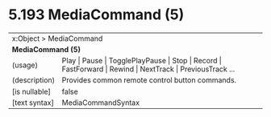 <html dir="LTR" xmlns:mshelp="http://msdn.microsoft.com/mshelp" xmlns:ddue="http://ddue.schemas.microsoft.com/authoring/2003/5" xmlns:xlink="http://www.w3.org/1999/xlink" xmlns:tool="http://www.microsoft.com/tooltip">

<body>
 <input type="hidden" id="userDataCache" class="userDataStyle">
 <input type="hidden" id="hiddenScrollOffset">
 <img id="dropDownImage" style="display:none; height:0; width:0;" src="../local/drpdown.gif">
 <img id="dropDownHoverImage" style="display:none; height:0; width:0;" src="../local/drpdown_orange.gif">
 <img id="collapseImage" style="display:none; height:0; width:0;" src="../local/collapse.gif">
 <img id="expandImage" style="display:none; height:0; width:0;" src="../local/exp.gif">
 <img id="collapseAllImage" style="display:none; height:0; width:0;" src="../local/collall.gif">
 <img id="expandAllImage" style="display:none; height:0; width:0;" src="../local/expall.gif">
 <img id="copyImage" style="display:none; height:0; width:0;" src="../local/copycode.gif">
 <img id="copyHoverImage" style="display:none; height:0; width:0;" src="../local/copycodeHighlight.gif">
 <div id="header"><h1 class="heading">5.193 MediaCommand (5)</h1></div>

 <div id="mainSection">
 <div id="mainBody">
 <div id="allHistory" class="saveHistory" onsave="saveAll()" onload="loadAll()"></div>
 <p xmlns:wsd="http://wsdev.schemas.microsoft.com/authoring/2008/2" xmlns:msxsl="urn:schemas-microsoft-com:xslt" xmlns:script="urn:script" xmlns:build="urn:build">
 </p>
 <div id="sectionSection0" class="section" name="collapseableSection">
 <content xmlns="http://ddue.schemas.microsoft.com/authoring/2003/5" xmlns:wsd="http://wsdev.schemas.microsoft.com/authoring/2008/2" xmlns:msxsl="urn:schemas-microsoft-com:xslt" xmlns:script="urn:script" xmlns:build="urn:build">
 </content>
 </div>
 <div id="sectionSection1" class="section" name="collapseableSection">
 <content xmlns="http://ddue.schemas.microsoft.com/authoring/2003/5" xmlns:wsd="http://wsdev.schemas.microsoft.com/authoring/2008/2" xmlns:msxsl="urn:schemas-microsoft-com:xslt" xmlns:script="urn:script" xmlns:build="urn:build">
 <table class="ProtocolAuthoredTable" xmlns="">
 <tr><td colspan="2">
<mshelp:link keywords="55aacd72-e114-4aa1-b774-3f7ded5e1f7d" tabindex="0">x:Object</mshelp:link> &gt; <mshelp:link keywords="9017c983-0f49-4f4d-a373-99c91f85af56" tabindex="0">MediaCommand</mshelp:link> </td>
 </tr>
 <tr><td colspan="2">
 <b>MediaCommand (5)</b> </td>
 </tr>
 <tr><td><div class="indent0">(usage)</div></td>
 <td><mshelp:link keywords="bfc50d79-f969-493a-84e1-31db45eed82b" tabindex="0">Play</mshelp:link> | <mshelp:link keywords="bfc50d79-f969-493a-84e1-31db45eed82b" tabindex="0">Pause</mshelp:link> | <mshelp:link keywords="bfc50d79-f969-493a-84e1-31db45eed82b" tabindex="0">TogglePlayPause</mshelp:link> | <mshelp:link keywords="bfc50d79-f969-493a-84e1-31db45eed82b" tabindex="0">Stop</mshelp:link> | <mshelp:link keywords="bfc50d79-f969-493a-84e1-31db45eed82b" tabindex="0">Record</mshelp:link> | <mshelp:link keywords="bfc50d79-f969-493a-84e1-31db45eed82b" tabindex="0">FastForward</mshelp:link> | <mshelp:link keywords="bfc50d79-f969-493a-84e1-31db45eed82b" tabindex="0">Rewind</mshelp:link> | <mshelp:link keywords="bfc50d79-f969-493a-84e1-31db45eed82b" tabindex="0">NextTrack</mshelp:link> | <mshelp:link keywords="bfc50d79-f969-493a-84e1-31db45eed82b" tabindex="0">PreviousTrack</mshelp:link> ...</td>
 </tr>
 <tr><td><div class="indent0">(description)</div></td>
 <td>Provides common remote control button commands.</td>
 </tr>
 <tr><td><div class="indent0">[is nullable]</div></td>
 <td>false</td>
 </tr>
 <tr><td><div class="indent0">[text syntax]</div></td>
 <td><mshelp:link keywords="bfc50d79-f969-493a-84e1-31db45eed82b" tabindex="0">MediaCommandSyntax</mshelp:link></td>
 </tr>
</table>
 </content>
 </div>
 <!--[if gte IE 5]>
 <tool:tip element="languageFilterToolTip" avoidmouse="false"/>
 <![endif]-->
 </div>
 <a name="feedback"></a><span></span>
 </div>
</body></html>
